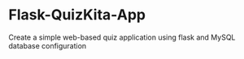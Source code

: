 # Flask-QuizKita-App
Create a simple web-based quiz application using flask and MySQL database configuration
